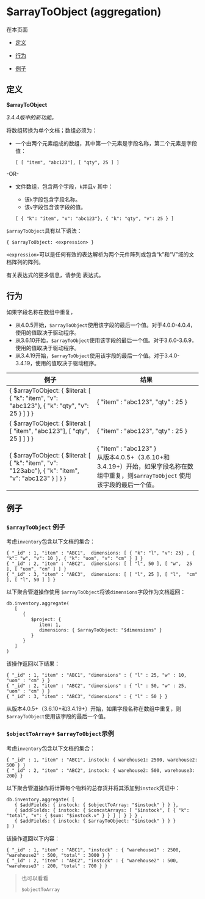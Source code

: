 # [ ](#)$arrayToObject (aggregation)

[]()

在本页面

*   [定义](#definition)

*   [行为](#behavior)

*   [例子](#examples)

## <span id="definition">定义</span>

**$arrayToObject**

*3.4.4版中的新功能。*

将数组转换为单个文档；数组必须为：

* 一个由两个元素组成的数组，其中第一个元素是字段名称，第二个元素是字段值：

  ```
  [ [ "item", "abc123"], [ "qty", 25 ] ]
  ```

-OR-

* 文件数组，包含两个字段，`k`并且`v` 其中：

  * 该`k`字段包含字段名称。
  * 该`v`字段包含该字段的值。

  ```
  [ { "k": "item", "v": "abc123"}, { "k": "qty", "v": 25 } ]
  ```

`$arrayToObject`具有以下语法：

```
{ $arrayToObject: <expression> }
```

`<expression>`可以是任何有效的表达解析为两个元件阵列或包含“k”和“V”域的文档阵列的阵列。

有关表达式的更多信息，请参见 表达式。

## <span id="behavior">行为</span>

如果字段名称在数组中重复，

- 从4.0.5开始，`$arrayToObject`使用该字段的最后一个值。对于4.0.0-4.0.4，使用的值取决于驱动程序。
- 从3.6.10开始，`$arrayToObject`使用该字段的最后一个值。对于3.6.0-3.6.9，使用的值取决于驱动程序。
- 从3.4.19开始，`$arrayToObject`使用该字段的最后一个值。对于3.4.0-3.4.19，使用的值取决于驱动程序。

| 例子                                                         | 结果                                                         |
| ------------------------------------------------------------ | ------------------------------------------------------------ |
| { $arrayToObject:  { $literal: [       { "k": "item", "v": "abc123"},       { "k": "qty", "v": 25 } ] } } | { "item" : "abc123", "qty" : 25 }                            |
| { $arrayToObject: { $literal:  [    [ "item", "abc123"], [ "qty", 25 ] ] } } | { "item" : "abc123", "qty" : 25 }                            |
| { $arrayToObject: { $literal: [    { "k": "item", "v": "123abc"},    { "k": "item", "v": "abc123" } ] } } | { "item" : "abc123" }<br />从版本4.0.5+（3.6.10+和3.4.19+）开始，如果字段名称在数组中重复，则`$arrayToObject` 使用该字段的最后一个值。 |

## <span id="examples">例子</span>

### `$arrayToObject` 例子

考虑`inventory`包含以下文档的集合：

```
{ "_id" : 1, "item" : "ABC1",  dimensions: [ { "k": "l", "v": 25} , { "k": "w", "v": 10 }, { "k": "uom", "v": "cm" } ] }
{ "_id" : 2, "item" : "ABC2",  dimensions: [ [ "l", 50 ], [ "w",  25 ], [ "uom", "cm" ] ] }
{ "_id" : 3, "item" : "ABC3",  dimensions: [ [ "l", 25 ], [ "l",  "cm" ], [ "l", 50 ] ] }
```

以下聚合管道操作使用 `$arrayToObject`将该`dimensions`字段作为文档返回：

```
db.inventory.aggregate(
   [
      {
         $project: {
            item: 1,
            dimensions: { $arrayToObject: "$dimensions" }
         }
      }
   ]
)
```

该操作返回以下结果：

```
{ "_id" : 1, "item" : "ABC1", "dimensions" : { "l" : 25, "w" : 10, "uom" : "cm" } }
{ "_id" : 2, "item" : "ABC2", "dimensions" : { "l" : 50, "w" : 25, "uom" : "cm" } }
{ "_id" : 3, "item" : "ABC3", "dimensions" : { "l" : 50 } }
```

从版本4.0.5+（3.6.10+和3.4.19+）开始，如果字段名称在数组中重复，则`$arrayToObject`使用该字段的最后一个值。

### `$objectToArray`+ `$arrayToObject`示例

考虑`inventory`包含以下文档的集合：

```
{ "_id" : 1, "item" : "ABC1", instock: { warehouse1: 2500, warehouse2: 500 } }
{ "_id" : 2, "item" : "ABC2", instock: { warehouse2: 500, warehouse3: 200} }
```

以下聚合管道操作将计算每个物料的总存货并将其添加到`instock`凭证中：

```
db.inventory.aggregate( [
   { $addFields: { instock: { $objectToArray: "$instock" } } },
   { $addFields: { instock: { $concatArrays: [ "$instock", [ { "k": "total", "v": { $sum: "$instock.v" } } ] ] } } } ,
   { $addFields: { instock: { $arrayToObject: "$instock" } } }
] )
```

该操作返回以下内容：

```
{ "_id" : 1, "item" : "ABC1", "instock" : { "warehouse1" : 2500, "warehouse2" : 500, "total" : 3000 } }
{ "_id" : 2, "item" : "ABC2", "instock" : { "warehouse2" : 500, "warehouse3" : 200, "total" : 700 } }
```

> 也可以看看
> 
> `$objectToArray`